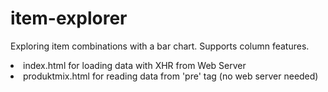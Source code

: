 # item-explorer
Exploring item combinations with a bar chart.
Supports column features.

<li>index.html for loading data with XHR from Web Server
<li>produktmix.html for reading data from 'pre' tag (no web server needed)
